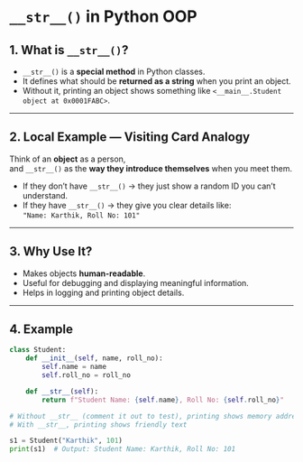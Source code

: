 # `__str__()` in Python OOP

## 1. What is `__str__()`?
- `__str__()` is a **special method** in Python classes.
- It defines what should be **returned as a string** when you print an object.
- Without it, printing an object shows something like `<__main__.Student object at 0x0001FABC>`.

---

## 2. Local Example — Visiting Card Analogy
Think of an **object** as a person,  
and `__str__()` as the **way they introduce themselves** when you meet them.

- If they don’t have `__str__()` → they just show a random ID you can’t understand.  
- If they have `__str__()` → they give you clear details like:  
  `"Name: Karthik, Roll No: 101"`

---

## 3. Why Use It?
- Makes objects **human-readable**.
- Useful for debugging and displaying meaningful information.
- Helps in logging and printing object details.

---

## 4. Example

```python
class Student:
    def __init__(self, name, roll_no):
        self.name = name
        self.roll_no = roll_no

    def __str__(self):
        return f"Student Name: {self.name}, Roll No: {self.roll_no}"

# Without __str__ (comment it out to test), printing shows memory address
# With __str__, printing shows friendly text

s1 = Student("Karthik", 101)
print(s1)  # Output: Student Name: Karthik, Roll No: 101
